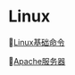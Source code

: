 # Linux #

:tokyo_tower:[Linux基础命令](http://www.runoob.com/linux/linux-tutorial.html)

:tokyo_tower:[Apache服务器](https://github.com/Lumnca/Linux/blob/master/Apache.md)

